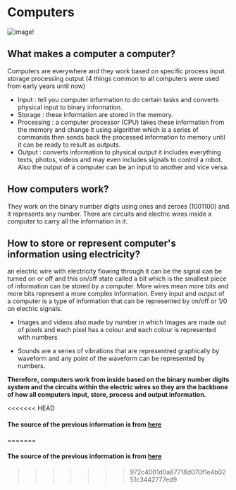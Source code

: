 # Computers
![image!](http://4.bp.blogspot.com/_9LDQMTuo6Y8/TEXhOu_qGFI/AAAAAAAAABk/fcElgLHnVHA/s1600/input_output.gif)
## What makes a computer a computer?
Computers are everywhere and they work based on specific process
input storage processing output (4 things common to all computers were used from early years until now)
- Input : tell you computer information to do certain tasks and converts physical input to binary information.
- Storage : these information are stored in the memory.
- Processing : a computer processor (CPU) takes these information from the memory and change it using 
algorithm which is a series of commands then sends back the processed information to memory until it can be ready to result as outputs.
- Output : converts information to physical output it includes everything texts, photos, videos and may even includes signals to control a robot. Also the output of a computer can
be an input to another and vice versa.

## How computers work?
They work on the binary number digits using ones and zeroes (1001100) and it represents any number.
There are circuits and electric wires inside a computer to carry all the information in it.

## How to store or represent computer's information using electricity?
an electric wire with electricity flowing through it can be the signal can be turned on or off and this on/off state called a bit
which is the smallest piece of information can be stored by a computer. More wires mean more bits and more bits represent a more
complex information. Every input and output of a computer is a type of information that can be represented by on/off or 1/0 on 
electric signals.

* Images and videos also made by number in which Images are made out of pixels and each pixel 
has a colour and each colour is represented with numbers

* Sounds are a series of vibrations that are representred graphically by waveform and any point of the waveform can be represented
by numbers.

**Therefore, computers work from inside based on the binary number digits system and the circuits within the electric wires so
they are the backbone of how all computers input, store, process and output information.**

<<<<<<< HEAD
#### The source of the previous information is from [here](https://www.youtube.com/playlist?list=PLzdnOPI1iJNcsRwJhvksEo1tJqjIqWbN-)
=======
#### The source of the previous information is from [here](https://www.youtube.com/playlist?list=PLzdnOPI1iJNcsRwJhvksEo1tJqjIqWbN-)
>>>>>>> 972c4001d0a87718d070f1e4b0251c3442777ed9
